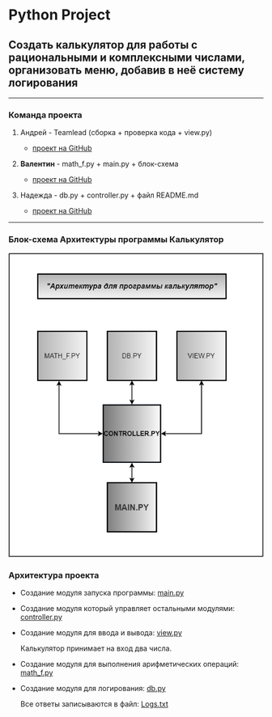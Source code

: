 # Python Project

## Создать калькулятор для работы с рациональными и комплексными числами, организовать меню, добавив в неё систему логирования
***
### Команда проекта

1. Андрей - Teamlead (сборка + проверка кода + view.py)
    * [проект на GitHub](https://github.com/AZavershinskiy/Calculator_sem07.git)

2. **Валентин** - math_f.py + main.py + блок-схема 
    * [проект на GitHub](https://github.com/ValentinGolban99/Calculator_sem07.git)

3. Надежда - db.py + controller.py + файл README.md
    * [проект на GitHub](https://github.com/NadezhdaBrin/Calculator_sem07.git)

***
 ### Блок-схема Архитектуры программы Калькулятор
![Блок-схема Архитектуры программы Калькулятор](block_diagram.png)


### Архитектура проекта

* Создание модуля запуска программы: [main.py](main.py)

* Создание модуля который управляет остальными модулями: [controller.py](controller.py)

* Создание модуля для ввода и вывода: [view.py](view.py)

    Калькулятор принимает на вход два числа.

* Создание модуля для выполнения арифметических операций: [math_f.py](math_f.py)
 
* Создание модуля для логирования: [db.py](db.py)

    Все ответы записываются в файл: [Logs.txt](Logs.txt)

